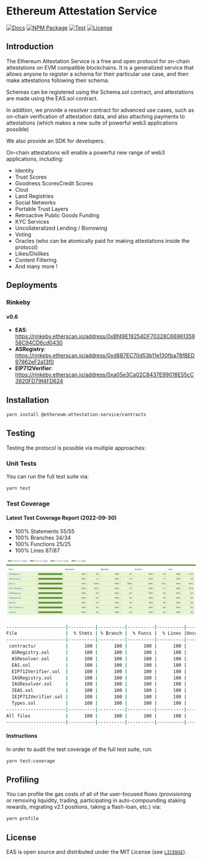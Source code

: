 # Ethereum Attestation Service

[![Docs](https://img.shields.io/badge/docs-%F0%9F%93%84-blue)](https://eas.eth.link)
[![NPM Package](https://img.shields.io/npm/v/@ethereum-attestation-service/contracts.svg)](https://www.npmjs.org/package/@ethereum-attestation-service/contracts)
[![Test](https://github.com/ethereum-attestation-service/contracts/actions/workflows/workflow.yml/badge.svg)](https://github.com/ethereum-attestation-service/contracts/actions/workflows/workflow.yml)
[![License](https://img.shields.io/github/license/ethereum-attestation-service/eas-contracts?style=flat-square)](https://github.com/ethereum-attestation-service/eas-contracts/blob/master/LICENSE)

## Introduction

The Ethereum Attestation Service is a free and open protocol for on-chain attestations on EVM compatible blockchains.  It is a generalized service that allows anyone to register a schema for their particular use case, and then make attestations following their schema.

Schemas can be registered using the Schema.sol contract, and attestations are made using the EAS.sol contract.

In addition, we provide a resolver contract for advanced use cases, such as on-chain verification of attestation data, and also attaching payments to attestations (which makes a new suite of powerful web3 applications possible)

We also provide an SDK for developers.

On-chain attestations will enable a powerful new range of web3 applications, including:

* Identity
* Trust Scores
* Goodness ScoresCredit Scores
* Clout
* Land Registries
* Social Networks
* Portable Trust Layers
* Retroactive Public Goods Funding
* KYC Services
* Uncollateralized Lending / Borrowing
* Voting
* Oracles (who can be atomically paid for making attestations inside the protocol)
* Likes/Dislikes
* Content Filtering
* And many more !

## Deployments

### Rinkeby

#### v0.6

* **EAS**: <https://rinkeby.etherscan.io/address/0xBf49E19254DF70328C6696135958C94CD6cd0430>
* **ASRegistry**: <https://rinkeby.etherscan.io/address/0xd8B7EC70d53b11e130fba78fBED97862eF2a13f0>
* **EIP712Verifier**: <https://rinkeby.etherscan.io/address/0xa05e3Ca02C8437E99018E55cC3920FD79f4FD624>

## Installation

```sh
yarn install @ethereum-attestation-service/contracts
```

## Testing

Testing the protocol is possible via multiple approaches:

### Unit Tests

You can run the full test suite via:

```sh
yarn test
```

### Test Coverage

#### Latest Test Coverage Report (2022-09-30)

* 100% Statements 55/55
* 100% Branches 34/34
* 100% Functions 25/25
* 100% Lines 87/87

![Coverage Report](./docs/images/coverage.png)

```sh
----------------------|----------|----------|----------|----------|----------------|
File                  |  % Stmts | % Branch |  % Funcs |  % Lines |Uncovered Lines |
----------------------|----------|----------|----------|----------|----------------|
 contracts/           |      100 |      100 |      100 |      100 |                |
  ASRegistry.sol      |      100 |      100 |      100 |      100 |                |
  ASResolver.sol      |      100 |      100 |      100 |      100 |                |
  EAS.sol             |      100 |      100 |      100 |      100 |                |
  EIP712Verifier.sol  |      100 |      100 |      100 |      100 |                |
  IASRegistry.sol     |      100 |      100 |      100 |      100 |                |
  IASResolver.sol     |      100 |      100 |      100 |      100 |                |
  IEAS.sol            |      100 |      100 |      100 |      100 |                |
  IEIP712Verifier.sol |      100 |      100 |      100 |      100 |                |
  Types.sol           |      100 |      100 |      100 |      100 |                |
----------------------|----------|----------|----------|----------|----------------|
All files             |      100 |      100 |      100 |      100 |                |
----------------------|----------|----------|----------|----------|----------------|
```

#### Instructions

In order to audit the test coverage of the full test suite, run:

```sh
yarn test:coverage
```

## Profiling

You can profile the gas costs of all of the user-focused flows (provisioning or removing liquidity, trading, participating in auto-compounding staking rewards, migrating v2.1 positions, taking a flash-loan, etc.) via:

```sh
yarn profile
```

## License

EAS is open source and distributed under the MIT License (see [`LICENSE`](./LICENSE)).
